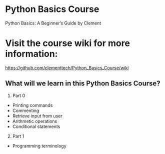 # Python Basics Course
Python Basics: A Beginner’s Guide by Clement

# Visit the course wiki for more information:
https://github.com/clementtech/Python_Basics_Course/wiki

## What will we learn in this Python Basics Course?

1. Part 0
 * Printing commands
 * Commenting
 * Retrieve input from user
 * Arithmetic operations
 * Conditional statements

2. Part 1
 * Programming terminology
